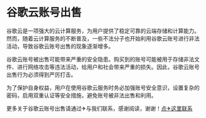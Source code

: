 # 谷歌云账号出售

谷歌云是一项强大的云计算服务，为用户提供了稳定可靠的云端存储和计算能力。然而，随着云计算服务的不断普及，一些不法分子也开始利用谷歌云账号进行非法活动，导致谷歌云账号出售的现象逐渐增多。

谷歌云账号被出售可能带来严重的安全隐患。购买到的账号可能被用于存储非法文件、进行网络攻击等违法活动，给用户和社会带来严重的损失。因此，谷歌云账号出售行为必须得到严厉打击。

为了保护自身权益，用户在使用谷歌云服务时务必加强账号安全意识，设置复杂的密码，启用双重认证等安全措施，避免账号被非法出售和利用。

更多关于谷歌云账号出售请通过✈与我们联系，感谢阅读，谢谢！[点✈这里联系](https://w.k02.cc)